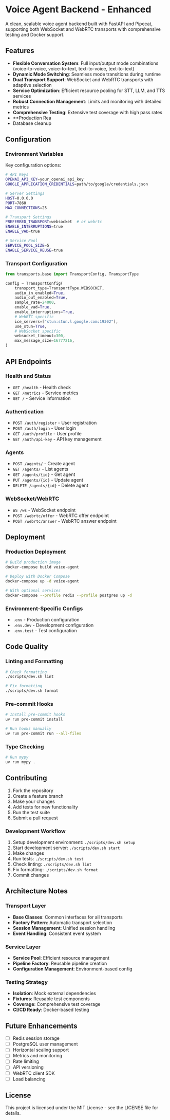 # Voice Agent Backend - Enhanced

A clean, scalable voice agent backend built with FastAPI and Pipecat, supporting both WebSocket and WebRTC transports with comprehensive testing and Docker support.

## Features

- **Flexible Conversation System**: Full input/output mode combinations (voice-to-voice, voice-to-text, text-to-voice, text-to-text)
- **Dynamic Mode Switching**: Seamless mode transitions during runtime
- **Dual Transport Support**: WebSocket and WebRTC transports with adaptive selection
- **Service Optimization**: Efficient resource pooling for STT, LLM, and TTS services
- **Robust Connection Management**: Limits and monitoring with detailed metrics
- **Comprehensive Testing**: Extensive test coverage with high pass rates
- **Production Rea
- Database cleanup

## Configuration

### Environment Variables

Key configuration options:

```bash
# API Keys
OPENAI_API_KEY=your_openai_api_key
GOOGLE_APPLICATION_CREDENTIALS=path/to/google/credentials.json

# Server Settings
HOST=0.0.0.0
PORT=7860
MAX_CONNECTIONS=25

# Transport Settings
PREFERRED_TRANSPORT=websocket  # or webrtc
ENABLE_INTERRUPTIONS=true
ENABLE_VAD=true

# Service Pool
SERVICE_POOL_SIZE=5
ENABLE_SERVICE_REUSE=true
```

### Transport Configuration

```python
from transports.base import TransportConfig, TransportType

config = TransportConfig(
    transport_type=TransportType.WEBSOCKET,
    audio_in_enabled=True,
    audio_out_enabled=True,
    sample_rate=24000,
    enable_vad=True,
    enable_interruptions=True,
    # WebRTC specific
    ice_servers=["stun:stun.l.google.com:19302"],
    use_stun=True,
    # WebSocket specific
    websocket_timeout=300,
    max_message_size=16777216,
)
```

## API Endpoints

### Health and Status

- `GET /health` - Health check
- `GET /metrics` - Service metrics
- `GET /` - Service information

### Authentication

- `POST /auth/register` - User registration
- `POST /auth/login` - User login
- `GET /auth/profile` - User profile
- `GET /auth/api-key` - API key management

### Agents

- `POST /agents/` - Create agent
- `GET /agents/` - List agents
- `GET /agents/{id}` - Get agent
- `PUT /agents/{id}` - Update agent
- `DELETE /agents/{id}` - Delete agent

### WebSocket/WebRTC

- `WS /ws` - WebSocket endpoint
- `POST /webrtc/offer` - WebRTC offer endpoint
- `POST /webrtc/answer` - WebRTC answer endpoint

## Deployment

### Production Deployment

```bash
# Build production image
docker-compose build voice-agent

# Deploy with Docker Compose
docker-compose up -d voice-agent

# With optional services
docker-compose --profile redis --profile postgres up -d
```

### Environment-Specific Configs

- `.env` - Production configuration
- `.env.dev` - Development configuration
- `.env.test` - Test configuration

## Code Quality

### Linting and Formatting

```bash
# Check formatting
./scripts/dev.sh lint

# Fix formatting
./scripts/dev.sh format
```

### Pre-commit Hooks

```bash
# Install pre-commit hooks
uv run pre-commit install

# Run hooks manually
uv run pre-commit run --all-files
```

### Type Checking

```bash
# Run mypy
uv run mypy .
```

## Contributing

1. Fork the repository
2. Create a feature branch
3. Make your changes
4. Add tests for new functionality
5. Run the test suite
6. Submit a pull request

### Development Workflow

1. Setup development environment: `./scripts/dev.sh setup`
2. Start development server: `./scripts/dev.sh start`
3. Make changes
4. Run tests: `./scripts/dev.sh test`
5. Check linting: `./scripts/dev.sh lint`
6. Fix formatting: `./scripts/dev.sh format`
7. Commit changes

## Architecture Notes

### Transport Layer

- **Base Classes**: Common interfaces for all transports
- **Factory Pattern**: Automatic transport selection
- **Session Management**: Unified session handling
- **Event Handling**: Consistent event system

### Service Layer

- **Service Pool**: Efficient resource management
- **Pipeline Factory**: Reusable pipeline creation
- **Configuration Management**: Environment-based config

### Testing Strategy

- **Isolation**: Mock external dependencies
- **Fixtures**: Reusable test components
- **Coverage**: Comprehensive test coverage
- **CI/CD Ready**: Docker-based testing

## Future Enhancements

- [ ] Redis session storage
- [ ] PostgreSQL user management
- [ ] Horizontal scaling support
- [ ] Metrics and monitoring
- [ ] Rate limiting
- [ ] API versioning
- [ ] WebRTC client SDK
- [ ] Load balancing

## License

This project is licensed under the MIT License - see the LICENSE file for details.
